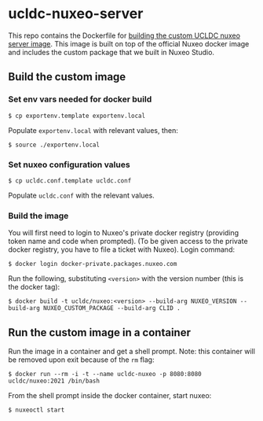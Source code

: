# ucldc-nuxeo-server

This repo contains the Dockerfile for [building the custom UCLDC nuxeo server image](https://doc.nuxeo.com/nxdoc/build-a-custom-docker-image/). This image is built on top of the official Nuxeo docker image and includes the custom package that we built in Nuxeo Studio.

## Build the custom image

### Set env vars needed for docker build

`$ cp exportenv.template exportenv.local`

Populate `exportenv.local` with relevant values, then:

`$ source ./exportenv.local`

### Set nuxeo configuration values

`$ cp ucldc.conf.template ucldc.conf`

Populate `ucldc.conf` with the relevant values.

### Build the image

You will first need to login to Nuxeo's private docker registry (providing token name and code when prompted). (To be given access to the private docker registry, you have to file a ticket with Nuxeo). Login command:

`$ docker login docker-private.packages.nuxeo.com`

Run the following, substituting `<version>` with the version number (this is the docker tag):

`$ docker build -t ucldc/nuxeo:<version> --build-arg NUXEO_VERSION --build-arg NUXEO_CUSTOM_PACKAGE --build-arg CLID .`


## Run the custom image in a container

Run the image in a container and get a shell prompt. Note: this container will be removed upon exit because of the `rm` flag:

`$ docker run --rm -i -t --name ucldc-nuxeo -p 8080:8080 ucldc/nuxeo:2021 /bin/bash`

From the shell prompt inside the docker container, start nuxeo:

`$ nuxeoctl start`
